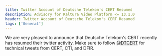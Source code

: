 ```yaml
---
title: Twitter Account of Deutsche Telekom's CERT Resumed
description: Advisory for Kaltura Video Platform <= 13.1.0
header: Twitter Account of Deutsche Telekom's CERT Resumed
tags: ['General']
---
```


We are very pleased to announce that Deutsche Telekom's CERT recently has resumed their twitter activity. Make sure to follow [@DTCERT](https://twitter.com/DTCERT) for technical tweets from CERT, CTI, and DFIR.
